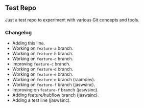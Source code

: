 ## Test Repo

Just a test repo to experiment with various Git concepts and tools.

### Changelog

- Adding this line.
- Working on `feature-a` branch.
- Working on `feature-b` branch.
- Working on `feature-c` branch.
- Improving `feature-c` branch.
- Working on `feature-d` branch.
- Working on `feature-e` branch.
- Working on `feature-e` branch (raamdev).
- Working on `feature-f` branch (jaswsinc).
- Improving on `feature-f` branch (jaswsinc).
- Adding feature/hubflow branch (jaswsinc).
- Adding a test line (jaswsinc).